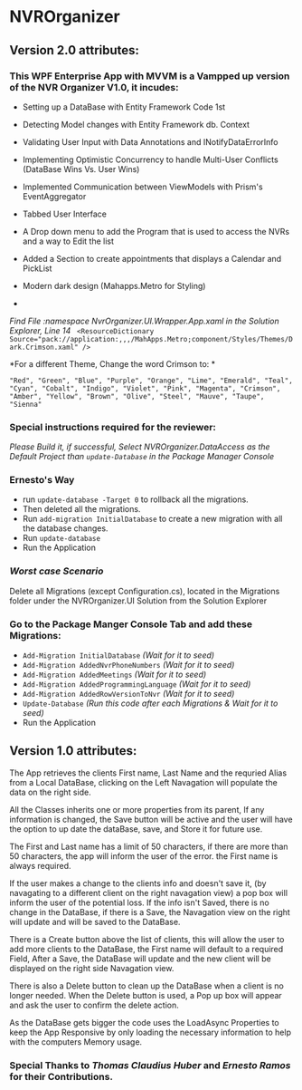 # NVROrganizer

## Version 2.0 attributes:

### This WPF Enterprise App with MVVM is a Vampped up version of the NVR Organizer V1.0, it incudes:

- Setting up a DataBase with Entity Framework Code 1st

- Detecting Model changes with Entity Framework db. Context

- Validating User Input with Data Annotations and INotifyDataErrorInfo

- Implementing Optimistic Concurrency to handle Multi-User Conflicts (DataBase Wins Vs. User Wins)

- Implemented Communication between ViewModels with Prism's EventAggregator

- Tabbed User Interface 

- A Drop down menu to add the Program that is used to access the NVRs and a way to Edit the list 

- Added a Section to create appointments that displays a Calendar and PickList

- Modern dark design (Mahapps.Metro for Styling)
- 
*Find File :namespace NvrOrganizer.UI.Wrapper.App.xaml in the Solution Explorer, Line 14*
```  <ResourceDictionary Source="pack://application:,,,/MahApps.Metro;component/Styles/Themes/Dark.Crimson.xaml" /> ```

*For a different Theme, Change the word Crimson to: *

``` "Red", "Green", "Blue", "Purple", "Orange", "Lime", "Emerald", "Teal", "Cyan", "Cobalt", "Indigo", "Violet", "Pink", "Magenta", "Crimson", "Amber", "Yellow", "Brown", "Olive", "Steel", "Mauve", "Taupe", "Sienna" ```

 ### Special instructions required for the reviewer:
 
*Please Build it, if successful, Select NVROrganizer.DataAccess as the Default Project than ``` update-Database ``` in the Package Manager Console*

### Ernesto's Way

- run ``` update-database -Target 0 ``` to rollback all the migrations.
- Then deleted all the migrations.
- Run ``` add-migration InitialDatabase ``` to create a new migration with all the database changes.
- Run ``` update-database ```
- Run the Application


### *Worst case Scenario*

Delete all Migrations (except Configuration.cs), located in the Migrations folder under the NVROrganizer.UI Solution from the Solution Explorer

### Go to the Package Manger Console Tab and add these Migrations:

- ``` Add-Migration InitialDatabase ```           *(Wait for it to seed)*
- ``` Add-Migration AddedNvrPhoneNumbers ```      *(Wait for it to seed)*
- ``` Add-Migration AddedMeetings ```             *(Wait for it to seed)*
- ``` Add-Migration AddedProgrammingLanguage ```  *(Wait for it to seed)*
- ``` Add-Migration AddedRowVersionToNvr ```      *(Wait for it to seed)*
- ``` Update-Database ```                         *(Run this code after each Migrations & Wait for it to seed)*
- Run the Application



## Version 1.0 attributes:

The App retrieves the clients First name, Last Name and the requried Alias from a Local DataBase, clicking on the Left Navagation will populate the data on the right side.

All the Classes inherits one or more properties from its parent, If any information is changed, the Save button will be active and the user will have the option to
up date the dataBase, save, and Store it for future use. 

The First and Last name has a limit of 50 characters, if there are more than 50 characters, the app will inform the user of the error. the First name is always required.

If the user makes a change to the clients info and doesn't save it, (by navagating to a different client on the right navagation view) a pop box will inform the user of 
the potential loss. If the info isn't Saved, there is no change in the DataBase, if there is a Save, the Navagation view on the right will update and will be saved to the
DataBase.

There is a Create button above the list of clients, this will allow the user to add more clients to the DataBase, the First name will default to a required Field, After a 
Save, the DataBase will update and the new client will be displayed on the right side Navagation view.

There is also a Delete button to clean up the DataBase when a client is no longer needed. When the Delete button is used, a Pop up box will appear and ask the user to
confirm the delete action.

As the DataBase gets bigger the code uses the LoadAsync Properties to keep the App Responsive by only loading the necessary information to help with the 
computers Memory usage.

### Special Thanks to *Thomas Claudius Huber* and *Ernesto Ramos* for their Contributions.
